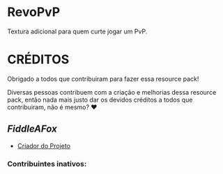 # RevoPvP
Textura adicional para quem curte jogar um PvP.

# CRÉDITOS
Obrigado a todos que contribuiram para fazer essa resource pack!

Diversas pessoas contribuem com a criação e melhorias dessa resource pack, então nada mais justo dar os devidos créditos a todos que contribuiram, não é mesmo? ♥

## _FiddleAFox_
* [Criador do Projeto](https://steamcommunity.com/profiles/76561198186909126/)

### Contribuintes inativos:


